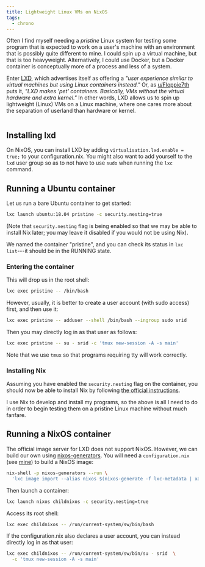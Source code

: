 ```yaml
---
title: Lightweight Linux VMs on NixOS
tags:
  - chrono
---
```


Often I find myself needing a *pristine* Linux system for testing some program that is expected to work on a user's machine with an environment that is possibly quite different to mine. I could spin up a virtual machine, but that is too heavyweight. Alternatively, I could use Docker, but a Docker container is conceptually more of a process and less of a system. 

Enter [LXD](https://linuxcontainers.org/lxd/introduction/), which advertises itself as offering a *"user experience similar to virtual machines but using Linux containers instead."* Or, as [u/Floppie7th](https://old.reddit.com/r/selfhosted/comments/b50h9t/docker_vs_lxd/) puts it, *"LXD makes 'pet' containers. Basically, VMs without the virtual hardware and extra kernel."* In other words, LXD allows us to spin up lightweight (Linux) VMs on a Linux machine, where one cares more about the separation of userland than hardware or kernel.

```toc
```

## Installing lxd 

On NixOS, you can install LXD by adding `virtualisation.lxd.enable = true;` to your configuration.nix. You might also want to add yourself to the `lxd` user group so as to not have to use `sudo` when running the `lxc` command.

## Running a Ubuntu container

Let us run a bare Ubuntu container to get started:

```bash
lxc launch ubuntu:18.04 pristine -c security.nesting=true
```

(Note that `security.nesting` flag is being enabled so that we may be able to install Nix later; you may leave it disabled if you would not be using Nix).

We named the container "pristine", and you can check its status in `lxc list`---it should be in the RUNNING state.

### Entering the container 

This will drop us in the root shell:

```bash
lxc exec pristine -- /bin/bash
```

However, usually, it is better to create a user account (with sudo access) first, and then use it:

```bash
lxc exec pristine -- adduser --shell /bin/bash --ingroup sudo srid
```

Then you may directly log in as that user as follows:

```bash
lxc exec pristine -- su - srid -c 'tmux new-session -A -s main'
```

Note that we use `tmux` so that programs requiring tty will work correctly.


### Installing Nix 

Assuming you have enabled the `security.nesting` flag on the container, you should now be able to install Nix by following [the official instructions](https://nixos.org/nix/).

I use Nix to develop and install my programs, so the above is all I need to do in order to begin testing them on a pristine Linux machine without much fanfare.

## Running a NixOS container

The official image server for LXD does not support NixOS. However, we can build our own using [nixos-generators](https://github.com/nix-community/nixos-generators). You will need a `configuration.nix` (see [mine](https://github.com/srid/nix-config/blob/master/machine/bare.nix)) to build a NixOS image:

```bash
nix-shell -p nixos-generators --run \ 
  'lxc image import --alias nixos $(nixos-generate -f lxc-metadata | xargs -r cat | awk \'{print $3}\') $(nixos-generate -c configuration.nix -f lxc | xargs -r cat | awk \'{print $3}\')'
```

Then launch a container:

```bash
lxc launch nixos childnixos -c security.nesting=true
```

Access its root shell:

```bash
lxc exec childnixos -- /run/current-system/sw/bin/bash
```

If the configuration.nix also declares a user account, you can instead directly log in as that user:

```bash
lxc exec childnixos -- /run/current-system/sw/bin/su - srid  \
  -c 'tmux new-session -A -s main'
```
